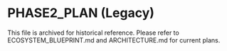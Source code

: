 # PHASE2_PLAN (Legacy)

This file is archived for historical reference. Please refer to ECOSYSTEM_BLUEPRINT.md and ARCHITECTURE.md for current plans.

